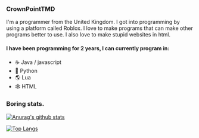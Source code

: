 ### CrownPointTMD 

I'm a programmer from the United Kingdom. I got into programming by using a platform called Roblox. I love to make programs that can make other programs better to use. I also love to make stupid websites in html. 

#### I have been programming for 2 years, I can currently program in:
- ☕ Java / javascript
- 🐍 Python 
- 🌎 Lua
- 🕸️ HTML

### Boring stats.

[![Anurag's github stats](https://github-readme-stats.vercel.app/api?username=CrownPointTMD)](https://github.com/anuraghazra/github-readme-stats)

[![Top Langs](https://github-readme-stats.vercel.app/api/top-langs/?username=CrownPointTMD&layout=compact)](https://github.com/anuraghazra/github-readme-stats)
